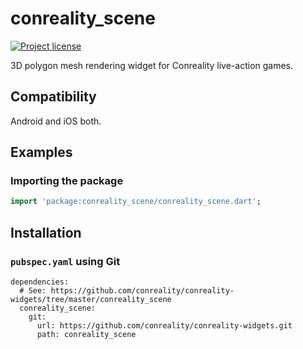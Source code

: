 conreality_scene
================

[![Project license](https://img.shields.io/badge/license-Public%20Domain-blue.svg)](https://unlicense.org)

3D polygon mesh rendering widget for Conreality live-action games.

Compatibility
-------------

Android and iOS both.

Examples
--------

### Importing the package

```dart
import 'package:conreality_scene/conreality_scene.dart';
```

Installation
------------

### `pubspec.yaml` using Git

    dependencies:
      # See: https://github.com/conreality/conreality-widgets/tree/master/conreality_scene
      conreality_scene:
        git:
          url: https://github.com/conreality/conreality-widgets.git
          path: conreality_scene
